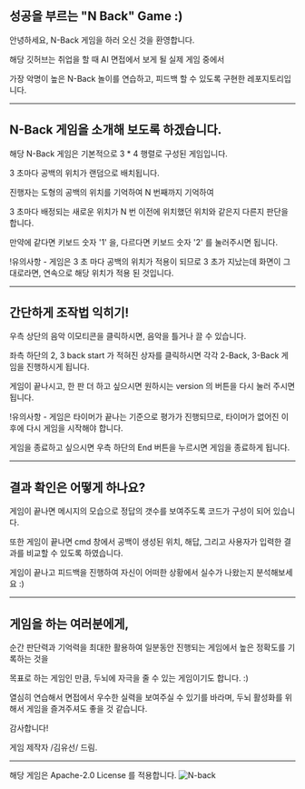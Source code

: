 ## 성공을 부르는 "N Back" Game :)
안녕하세요, N-Back 게임을 하러 오신 것을 환영합니다.

해당 깃허브는 취업을 할 때 AI 면접에서 보게 될 실제 게임 중에서

가장 악명이 높은 N-Back 놀이를 연습하고, 피드백 할 수 있도록 구현한 레포지토리입니다.

------------------------------------------------------------------------------------------

## N-Back 게임을 소개해 보도록 하겠습니다.
해당 N-Back 게임은 기본적으로 3 * 4 행렬로 구성된 게임입니다.

3 초마다 공백의 위치가 랜덤으로 배치됩니다.

진행자는 도형의 공백의 위치를 기억하여 N 번째까지 기억하여

3 초마다 배정되는 새로운 위치가 N 번 이전에 위치했던 위치와 같은지 다른지 판단을 합니다.

만약에 같다면 키보드 숫자 '1' 을, 다르다면 키보드 숫자 '2' 를 눌러주시면 됩니다.

!유의사항 - 게임은 3 초 마다 공백의 위치가 적용이 되므로 3 초가 지났는데 화면이 그대로라면, 연속으로 해당 위치가 적용 된 것입니다.

------------------------------------------------------------------------------------------

## 간단하게 조작법 익히기!
우측 상단의 음악 이모티콘을 클릭하시면, 음악을 틀거나 끌 수 있습니다.

좌측 하단의 2, 3 back start 가 적혀진 상자를 클릭하시면 각각 2-Back, 3-Back 게임을 진행하시게 됩니다.

게임이 끝나시고, 한 판 더 하고 싶으시면 원하시는 version 의 버튼을 다시 눌러 주시면 됩니다.

!유의사항 - 게임은 타이머가 끝나는 기준으로 평가가 진행되므로, 타이머가 없어진 이후에 다시 게임을 시작해야 합니다.

게임을 종료하고 싶으시면 우측 하단의 End 버튼을 누르시면 게임을 종료하게 됩니다.

------------------------------------------------------------------------------------------

## 결과 확인은 어떻게 하나요?
게임이 끝나면 메시지의 모습으로 정답의 갯수를 보여주도록 코드가 구성이 되어 있습니다.

또한 게임이 끝나면 cmd 창에서 공백이 생성된 위치, 해답, 그리고 사용자가 입력한 결과를 비교할 수 있도록 하였습니다.

게임이 끝나고 피드백을 진행하여 자신이 어떠한 상황에서 실수가 나왔는지 분석해보세요 :)

------------------------------------------------------------------------------------------

## 게임을 하는 여러분에게,
순간 판단력과 기억력을 최대한 활용하여 일분동안 진행되는 게임에서 높은 정확도를 기록하는 것을

목표로 하는 게임인 만큼, 두뇌에 자극을 줄 수 있는 게임이기도 합니다. :)

열심히 연습해서 면접에서 우수한 실력을 보여주실 수 있기를 바라며, 두뇌 활성화를 위해서 게임을 즐겨주셔도 좋을 것 같습니다.

감사합니다!

게임 제작자 /김유선/ 드림.

------------------------------------------------------------------------------------------
해당 게임은 Apache-2.0 License 를 적용합니다.
![N-back](https://user-images.githubusercontent.com/87100682/137310567-da83e994-287a-4a23-88d0-8317668798a4.png)
